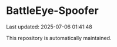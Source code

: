# BattleEye-Spoofer

Last updated: 2025-07-06 01:41:48

This repository is automatically maintained.
